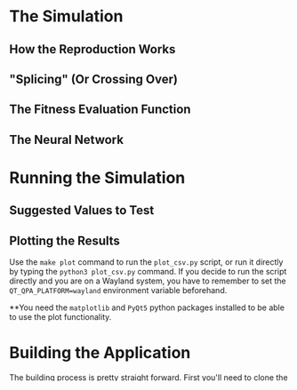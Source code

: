 # The Simulation <!-- Marcos -->
<!-- Explicação geral de como o "jogo" funciona 
(quais são os possíveis movimentos que o agente pode fazer, 
como os raios funcionam, o quê o agente consegue ver etc) -->

## How the Reproduction Works <!-- Miguel -->
<!-- explicação do funcionamento dos diferentes tipos de reprodução -->

## "Splicing" (Or Crossing Over) <!-- Marcos -->
<!-- explicação dos diferentes tipos de "splicing" -->

## The Fitness Evaluation Function <!-- Miguel -->
<!-- explicação da função fitness 
(como é decido que indivíduo é melhor que o outro, 
explicando como é calculado o score etc) -->

## The Neural Network <!-- Marcos -->
<!-- Representação gráfica da Rede Neural -->

# Running the Simulation <!-- Miguel -->

## Suggested Values to Test <!-- Miguel -->

## Plotting the Results

Use the `make plot` command to run the `plot_csv.py` script, or run it directly
by typing the `python3 plot_csv.py` command. If you decide to run the script 
directly and you are on a Wayland system, you have to remember to set the 
`QT_QPA_PLATFORM=wayland` environment variable beforehand.

**You need the `matplotlib` and `PyQt5` python packages installed to be able to 
use the plot functionality. 

# Building the Application

The building process is pretty straight forward. First you'll need to clone the 
repository with:

```
git clone https://github.com/m-almeida0/SquaresAndBeans.git
```
```
cd SquaresAndBeans/
```

Next you'll need to download some dependencies. In the following sections we 
have the commands you can use on two popular GNU/Linux distributions (if you're 
using Windows or MacOS, well... good luck :D. You can use WSL on Windows if you 
want though).

## Fedora
```
sudo dnf install make g++ freeglut-devel python3-matplotlib-qt5
```

## Ubuntu

```
sudo apt install make g++ freeglut3-dev python3-matplotlib python3-pyqt5
```

After having installed the needed dependencies, you can run `make` to build the 
application. In the next section, each possible `make` command is listed and 
explained.

## Compiling
<!-- como compilar (o quê cada comando do make faz) -->
- `make clean`: deletes all previous compilation artifacts;

- `make game`: generate `squares.o` and `NNetworks.o` object files if it does 
not exists, or if it is outdated, and then compiles the `game` binary if it
also does not exists or is outdated;

- `make`/`make all`: does `clean` and then `game`;

- `make run`: does `game` and then runs the simulation.

